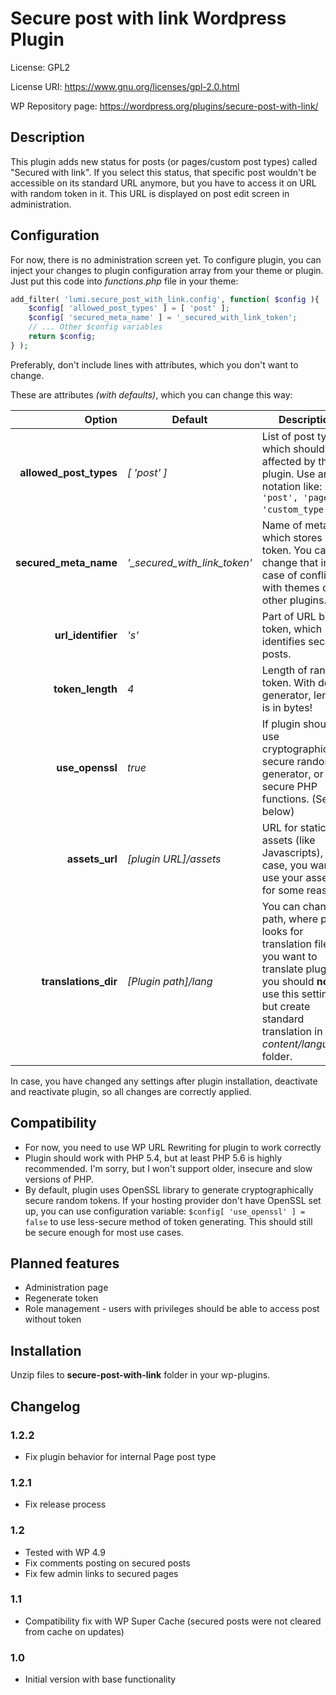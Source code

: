 # Secure post with link Wordpress Plugin

License: GPL2

License URI: https://www.gnu.org/licenses/gpl-2.0.html

WP Repository page: https://wordpress.org/plugins/secure-post-with-link/

## Description

This plugin adds new status for posts (or pages/custom post types) called \"Secured with link\". If you select this status, that specific post wouldn't be accessible on its standard URL anymore, but you have to access it on URL with random token in it. This URL is displayed on post edit screen in administration.

## Configuration
For now, there is no administration screen yet. To configure plugin, you can inject your changes to plugin configuration array from your theme or plugin. Just put this code into *functions.php* file in your theme:

```php
add_filter( 'lumi.secure_post_with_link.config', function( $config ){
    $config[ 'allowed_post_types' ] = [ 'post' ];
    $config[ 'secured_meta_name' ] = '_secured_with_link_token';
    // ... Other $config variables
    return $config;
} );
```

Preferably, don't include lines with attributes, which you don't want to change.

These are attributes *(with defaults)*, which you can change this way:

| Option | Default | Description |
| ---: | --- | --- |
| **allowed_post_types** | *[ 'post' ]* | List of post types, which should be affected by this plugin. Use array notation like: `[ 'post', 'page', 'custom_type' ]`.|
| **secured_meta_name** | *'_secured_with_link_token'* | Name of meta, which stores post token. You can change that in case of conflicts with themes or other plugins. |
| **url_identifier** | *'s'* | Part of URL before token, which identifies secured posts. |
| **token_length** | *4* | Length of random token. With default generator, length is in bytes!
| **use_openssl** | *true* | If plugin should use cryptographically secure random generator, or less-secure PHP functions. (See below) |
| **assets_url** | *[plugin URL]/assets* | URL for static assets (like Javascripts), in case, you want to use your assets for some reason. |
| **translations_dir** | *[Plugin path]/lang* | You can change path, where plugin looks for translation files. If you want to translate plugin, you should **not** use this setting, but create standard translation in *wp-content/languages* folder. |

In case, you have changed any settings after plugin installation, deactivate and reactivate plugin, so all changes are correctly applied.

## Compatibility
* For now, you need to use WP URL Rewriting for plugin to work correctly
* Plugin should work with PHP 5.4, but at least PHP 5.6 is highly recommended. I'm sorry, but I won't support older, insecure and slow versions of PHP.
* By default, plugin uses OpenSSL library to generate cryptographically secure random tokens. If your hosting provider don't have OpenSSL set up, you can use configuration variable: `$config[ 'use_openssl' ] = false` to use less-secure method of token generating. This should still be secure enough for most use cases.

## Planned features
* Administration page
* Regenerate token
* Role management - users with privileges should be able to access post without token

## Installation
Unzip files to **secure-post-with-link** folder in your wp-plugins.

## Changelog

### 1.2.2
* Fix plugin behavior for internal Page post type

### 1.2.1
* Fix release process

### 1.2
* Tested with WP 4.9
* Fix comments posting on secured posts
* Fix few admin links to secured pages

### 1.1
* Compatibility fix with WP Super Cache (secured posts were not cleared from cache on updates)

### 1.0
* Initial version with base functionality
